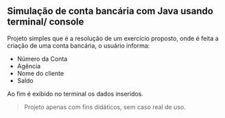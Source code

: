 ## Simulação de conta bancária com Java usando terminal/ console 

Projeto simples que é a resolução de um exercício proposto, onde é feita a criação de uma conta bancária, o usuário informa:
- Número da Conta
- Agência
- Nome do cliente
- Saldo

Ao fim é exibido no terminal os dados inseridos.

> Projeto apenas com fins didáticos, sem caso real de uso.